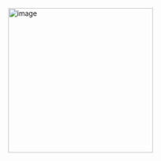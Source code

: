<img width="293" alt="image" src="https://github.com/user-attachments/assets/092349c4-4b3e-47b2-ae7c-bfd2f7cae49c" />
